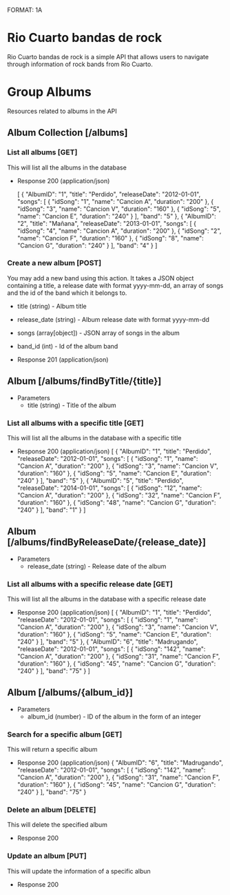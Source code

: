 FORMAT: 1A

# Rio Cuarto bandas de rock

Rio Cuarto bandas de rock is a simple API that allows users to navigate through information of rock bands from Rio Cuarto.

# Group Albums

Resources related to albums in the API

## Album Collection [/albums]

### List all albums [GET]

This will list all the albums in the database

+ Response 200 (application/json)
        
    [
      {
        "AlbumID": "1",
        "title": "Perdido",
        "releaseDate": "2012-01-01",
        "songs": [
          {
            "idSong": "1",
            "name": "Cancion A",
            "duration": "200"
          }, {
            "idSong": "3",
            "name": "Cancion V",
            "duration": "160"
          }, {
            "idSong": "5",
            "name": "Cancion E",
            "duration": "240"
          }
        ],
        "band": "5"
      }, {
        "AlbumID": "2",
        "title": "Mañana",
        "releaseDate": "2013-01-01",
        "songs": [
          {
            "idSong": "4",
            "name": "Cancion A",
            "duration": "200"
          }, {
            "idSong": "2",
            "name": "Cancion F",
            "duration": "160"
          }, {
            "idSong": "8",
            "name": "Cancion G",
            "duration": "240"
          }
        ],
        "band": "4"
      }
    ]

### Create a new album [POST]

You may add a new band using this action. It takes a JSON object containing a title, a release date with format yyyy-mm-dd, an array of songs and the id of the band which it belongs to.

+ title (string) - Album title
+ release_date (string) - Album release date with format yyyy-mm-dd
+ songs (array[object]) - JSON array of songs in the album
+ band_id (int) - Id of the album band

+ Response 201 (application/json)

## Album [/albums/findByTitle/{title}]

+ Parameters
  + title (string) - Title of the album

### List all albums with a specific title [GET]

This will list all the albums in the database with a specific title

+ Response 200 (application/json)
  [
    {
      "AlbumID": "1",
      "title": "Perdido",
      "releaseDate": "2012-01-01",
      "songs": [
        {
          "idSong": "1",
          "name": "Cancion A",
          "duration": "200"
        }, {
          "idSong": "3",
          "name": "Cancion V",
          "duration": "160"
        }, {
          "idSong": "5",
          "name": "Cancion E",
          "duration": "240"
        }
      ],
      "band": "5"
    }, {
      "AlbumID": "5",
      "title": "Perdido",
      "releaseDate": "2014-01-01",
      "songs": [
        {
          "idSong": "12",
          "name": "Cancion A",
          "duration": "200"
        }, {
          "idSong": "32",
          "name": "Cancion F",
          "duration": "160"
        }, {
          "idSong": "48",
          "name": "Cancion G",
          "duration": "240"
        }
      ],
      "band": "1"
    }
  ]



## Album [/albums/findByReleaseDate/{release_date}]

+ Parameters
  + release_date (string) - Release date of the album

### List all albums with a specific release date [GET]

This will list all the albums in the database with a specific release date

+ Response 200 (application/json)
  [
    {
      "AlbumID": "1",
      "title": "Perdido",
      "releaseDate": "2012-01-01",
      "songs": [
        {
          "idSong": "1",
          "name": "Cancion A",
          "duration": "200"
        }, {
          "idSong": "3",
          "name": "Cancion V",
          "duration": "160"
        }, {
          "idSong": "5",
          "name": "Cancion E",
          "duration": "240"
        }
      ],
      "band": "5"
    }, {
      "AlbumID": "6",
      "title": "Madrugando",
      "releaseDate": "2012-01-01",
      "songs": [
        {
          "idSong": "142",
          "name": "Cancion A",
          "duration": "200"
        }, {
          "idSong": "31",
          "name": "Cancion F",
          "duration": "160"
        }, {
          "idSong": "45",
          "name": "Cancion G",
          "duration": "240"
        }
      ],
      "band": "75"
    }
  ]
  

## Album [/albums/{album_id}]

+ Parameters
  + album_id (number) - ID of the album in the form of an integer

### Search for a specific album [GET]

This will return a specific album

+ Response 200 (application/json)
  {
    "AlbumID": "6",
    "title": "Madrugando",
    "releaseDate": "2012-01-01",
    "songs": [
      {
        "idSong": "142",
        "name": "Cancion A",
        "duration": "200"
      }, {
        "idSong": "31",
        "name": "Cancion F",
        "duration": "160"
      }, {
        "idSong": "45",
        "name": "Cancion G",
        "duration": "240"
      }
    ],
    "band": "75"
  }

### Delete an album [DELETE]

This will delete the specified album

+ Response 200 

### Update an album [PUT]

This will update the information of a specific albun

+ Response 200